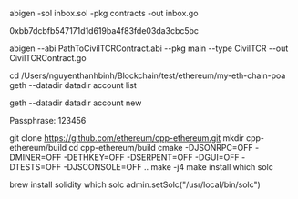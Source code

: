 abigen -sol inbox.sol -pkg contracts -out inbox.go

0xbb7dcbfb547171d1d619ba4f83fde03da3cbc5bc

abigen --abi PathToCivilTCRContract.abi --pkg main --type CivilTCR --out CivilTCRContract.go

cd /Users/nguyenthanhbinh/Blockchain/test/ethereum/my-eth-chain-poa
geth --datadir datadir account list

 geth --datadir datadir account new

Passphrase: 123456



git clone https://github.com/ethereum/cpp-ethereum.git
mkdir cpp-ethereum/build
cd cpp-ethereum/build
cmake -DJSONRPC=OFF -DMINER=OFF -DETHKEY=OFF -DSERPENT=OFF -DGUI=OFF -DTESTS=OFF -DJSCONSOLE=OFF ..
make -j4
make install
which solc

brew install solidity
which solc
admin.setSolc("/usr/local/bin/solc")
